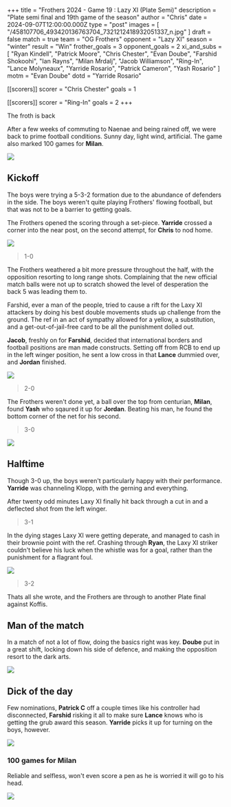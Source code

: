 +++
title = "Frothers 2024 - Game 19 : Lazy XI (Plate Semi)"
description = "Plate semi final and 19th game of the season"
author = "Chris"
date = 2024-09-07T12:00:00.000Z
type = "post"
images = [ "/458107706_493420136763704_7321212418932051337_n.jpg" ]
draft = false
match = true
team = "OG Frothers"
opponent = "Lazy XI"
season = "winter"
result = "Win"
frother_goals = 3
opponent_goals = 2
xi_and_subs = [
  "Ryan Kindell",
  "Patrick Moore",
  "Chris Chester",
  "Evan Doube",
  "Farshid Shokoohi",
  "Ian Rayns",
  "Milan Mrdalj",
  "Jacob Williamson",
  "Ring-In",
  "Lance Molyneaux",
  "Yarride Rosario",
  "Patrick Cameron",
  "Yash Rosario"
]
motm = "Evan Doube"
dotd = "Yarride Rosario"

[[scorers]]
scorer = "Chris Chester"
goals = 1

[[scorers]]
scorer = "Ring-In"
goals = 2
+++

The froth is back

After a few weeks of commuting to Naenae and being rained off, we were back to prime football conditions. Sunny day, light wind, artificial. The game also marked 100 games for **Milan**.

![](https://media.giphy.com/media/v1.Y2lkPTc5MGI3NjExbzdlb2hvaXFzZzE4NXA5b2VxcW51bzVnbjB2dGxzdDNpZWRqNjI0diZlcD12MV9naWZzX3NlYXJjaCZjdD1n/i5wNCqyMzY2Oc/giphy.gif)

## Kickoff

The boys were trying a 5-3-2 formation due to the abundance of defenders in the side. The boys weren't quite playing Frothers' flowing football, but that was not to be a barrier to getting goals.

The Frothers opened the scoring through a set-piece. **Yarride** crossed a corner into the near post, on the second attempt, for **Chris** to nod home.

![](/chris-wide-opta.png)

> 1-0

The Frothers weathered a bit more pressure throughout the half, with the opposition resorting to long range shots. Complaining that the new official match balls were not up to scratch showed the level of desperation the back 5 was leading them to.

Farshid, ever a man of the people, tried to cause a rift for the Laxy XI attackers by doing his best double movements studs up challenge from the ground. The ref in an act of sympathy allowed for a yellow, a substitution, and a get-out-of-jail-free card to be all the punishment dolled out.

**Jacob**, freshly on for **Farshid**, decided that international borders and football positions are man made constructs. Setting off from RCB to end up in the left winger position, he sent a low cross in that **Lance** dummied over, and **Jordan** finished.

![](/456813868_1698437750947539_5118026430093231424_n.jpg)

> 2-0

The Frothers weren't done yet, a ball over the top from centurian, **Milan**, found **Yash** who sqaured it up for **Jordan**. Beating his man, he found the bottom corner of the net for his second.

> 3-0

![](/458298763_503886715611785_8208827939675974679_n.jpg)

## Halftime

Though 3-0 up, the boys weren't particularly happy with their performance. **Yarride** was channeling Klopp, with the gerning and everything.

After twenty odd minutes Laxy XI finally hit back through a cut in and a deflected shot from the left winger.

> 3-1

In the dying stages Laxy XI were getting deperate, and managed to cash in their brownie point with the ref. Crashing through **Ryan**, the Laxy XI striker couldn't believe his luck when the whistle was for a goal, rather than the punishment for a flagrant foul.

![](/454563019_508090315368363_911452036131728694_n.jpg)

> 3-2

Thats all she wrote, and the Frothers are through to another Plate final against Koffis.

## Man of the match

In a match of not a lot of flow, doing the basics right was key. **Doube** put in a great shift, locking down his side of defence, and making the opposition resort to the dark arts.

![](/457730441_824884563160568_3353172457612444396_n.jpg)

## Dick of the day

Few nominations, **Patrick C** off a couple times like his controller had disconnected, **Farshid** risking it all to make sure **Lance** knows who is getting the grub award this season.
**Yarride** picks it up for turning on the boys, however.

![](/457040682_1222382112303565_4677774446757187006_n.jpg)

### 100 games for Milan

Reliable and selfless, won't even score a pen as he is worried it will go to his head.

![](/20240407121931_IMG_0766.JPG)
